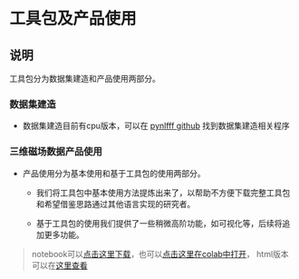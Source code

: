 # 工具包及产品使用

## 说明

工具包分为数据集建造和产品使用两部分。


### 数据集建造

+ 数据集建造目前有cpu版本，可以在 [pynlfff github](https://github.com/deepsolar/pynlfff/tree/master/pynlfff) 找到数据集建造相关程序



### 三维磁场数据产品使用

+ 产品使用分为基本使用和基于工具包的使用两部分。

    + 我们将工具包中基本使用方法提炼出来了，以帮助不方便下载完整工具包和希望借鉴思路通过其他语言实现的研究者。 

    + 基于工具包的使用我们提供了一些稍微高阶功能，如可视化等，后续将追加更多功能。


> notebook可以[点击这里下载](https://github.com/deepsolar/pynlfff/blob/main/test/guide/Dataset_nlfff_and_pynlfff_base_use_zh.ipynb)，也可以[点击这里在colab中打开](https://drive.google.com/file/d/1Nx3xW4N8B2-W5FybV_fjP_ngoxJDp0HI/view?usp=sharing)， html版本可以在[这里查看](https://github.com/deepsolar/pynlfff/blob/main/test/guide/Dataset_nlfff_and_pynlfff_base_use_zh.html)


